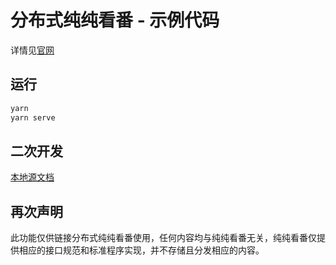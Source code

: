 # 分布式纯纯看番 - 示例代码

详情见[官网](https://easybangumi.org/zh/webapp/about.html)

## 运行

```bash
yarn
yarn serve
```

## 二次开发

[本地源文档](./local-source.md)

## 再次声明

此功能仅供链接分布式纯纯看番使用，任何内容均与纯纯看番无关，纯纯看番仅提供相应的接口规范和标准程序实现，并不存储且分发相应的内容。